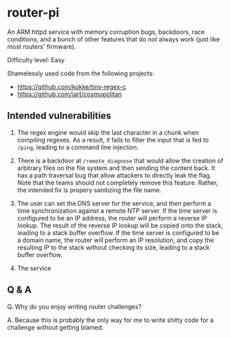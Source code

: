 # router-pi

An ARM httpd service with memory corruption bugs, backdoors, race conditions, and a bunch of other features that do not always work (just like most routers' firmware).

Difficulty level: Easy

Shamelessly used code from the following projects:

- https://github.com/kokke/tiny-regex-c
- https://github.com/jart/cosmopolitan

## Intended vulnerabilities

1. The regex engine would skip the last character in a chunk when compiling regexes.
As a result, it fails to filter the input that is fed to `/ping`, leading to a command line injection.

2. There is a backdoor at `/remote_diagnose` that would allow the creation of arbitrary files on the file system and then sending the content back.
It has a path traversal bug that allow attackers to directly leak the flag.
Note that the teams should not completely remove this feature.
Rather, the intended fix is propery sanitizing the file name.

3. The user can set the DNS server for the service, and then perform a time synchronization against a remote NTP server.
If the time server is configured to be an IP address, the router will perform a reverse IP lookup.
The result of the reverse IP lookup will be copied onto the stack, leading to a stack buffer overflow.
If the time server is configured to be a domain name, the router will perform an IP resolution, and copy the resulting IP to the stack without checking its size, leading to a stack buffer overflow.

4. The service 

## Q & A

Q. Why do you enjoy writing router challenges?

A. Because this is probably the only way for me to write shitty code for a challenge without getting blamed.

